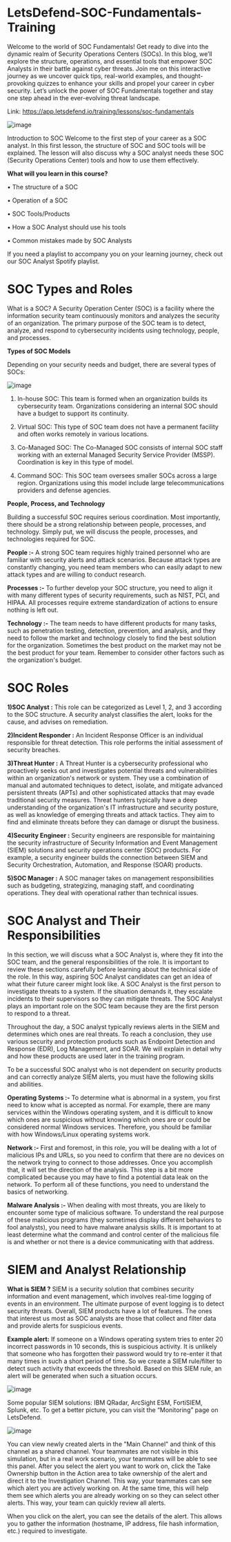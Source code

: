 # LetsDefend-SOC-Fundamentals-Training
Welcome to the world of SOC Fundamentals! Get ready to dive into the dynamic realm of Security Operations Centers (SOCs). 
In this blog, we’ll explore the structure, operations, and essential tools that empower SOC Analysts in their battle against cyber threats. 
Join me on this interactive journey as we uncover quick tips, real-world examples, and thought-provoking quizzes to enhance your skills and propel your career in cyber security.
Let’s unlock the power of SOC Fundamentals together and stay one step ahead in the ever-evolving threat landscape.

Link: https://app.letsdefend.io/training/lessons/soc-fundamentals

![image](https://github.com/user-attachments/assets/4ee9a606-b2ef-4c6c-85a9-b54ef8c5381f)

 Introduction to SOC
Welcome to the first step of your career as a SOC analyst. In this first lesson, the structure of SOC and SOC tools will be explained.
The lesson will also discuss why a SOC analyst needs these SOC (Security Operations Center) tools and how to use them effectively.


**What will you learn in this course?**

•	The structure of a SOC

•	Operation of a SOC

•	SOC Tools/Products

•	How a SOC Analyst should use his tools

•	Common mistakes made by SOC Analysts


If you need a playlist to accompany you on your learning journey, check out our SOC Analyst Spotify playlist.

# SOC Types and Roles

What is a SOC?
A Security Operation Center (SOC) is a facility where the information security team continuously monitors and analyzes the security of an organization. 
The primary purpose of the SOC team is to detect, analyze, and respond to cybersecurity incidents using technology, people, and processes.


**Types of SOC Models**

Depending on your security needs and budget, there are several types of SOCs:


![image](https://github.com/user-attachments/assets/c0c4b4f2-1401-460f-9845-f030b1fc6559)

 



1) In-house SOC:  This team is formed when an organization builds its cybersecurity team. Organizations considering an internal SOC should have a budget to support its continuity.

2) Virtual SOC:   This type of SOC team does not have a permanent facility and often works remotely in various locations.

3) Co-Managed SOC:  The Co-Managed SOC consists of internal SOC staff working with an external Managed Security Service Provider (MSSP). Coordination is key in this type of model.

4) Command SOC:  This SOC team oversees smaller SOCs across a large region. Organizations using this model include large telecommunications providers and defense agencies.

**People, Process, and Technology**

Building a successful SOC requires serious coordination. Most importantly, there should be a strong relationship between people, processes, and technology.
Simply put, we will discuss the people, processes, and technologies required for SOC.

**People :-**  A strong SOC team requires highly trained personnel who are familiar with security alerts and attack scenarios. Because attack types are constantly changing, you need team members who can easily adapt to new attack types and are willing to conduct research.

**Processes :-**  To further develop your SOC structure, you need to align it with many different types of security requirements, such as NIST, PCI, and HIPAA. All processes require extreme standardization of actions to ensure nothing is left out.

**Technology :-**  The team needs to have different products for many tasks, such as penetration testing, detection, prevention, and analysis, and they need to follow the market and technology closely to find the best solution for the organization. Sometimes the best product on the market may not be the best product for your team. Remember to consider other factors such as the organization's budget.


# SOC Roles
**1)SOC Analyst :**  This role can be categorized as Level 1, 2, and 3 according to the SOC structure. A security analyst classifies the alert, looks for the cause, and advises on remediation.

**2)Incident Responder :**  An Incident Response Officer is an individual responsible for threat detection. This role performs the initial assessment of security breaches.

**3)Threat Hunter :**  A Threat Hunter is a cybersecurity professional who proactively seeks out and investigates potential threats and vulnerabilities within an organization's network or system. They use a combination of manual and automated techniques to detect, isolate, and mitigate advanced persistent threats (APTs) and other sophisticated attacks that may evade traditional security measures. Threat hunters typically have a deep understanding of the organization's IT infrastructure and security posture, as well as knowledge of emerging threats and attack tactics. They aim to find and eliminate threats before they can damage or disrupt the business.

**4)Security Engineer :**  Security engineers are responsible for maintaining the security infrastructure of Security Information and Event Management (SIEM) solutions and security operations center (SOC) products. For example, a security engineer builds the connection between SIEM and Security Orchestration, Automation, and Response (SOAR) products.

**5)SOC Manager :**  A SOC manager takes on management responsibilities such as budgeting, strategizing, managing staff, and coordinating operations. They deal with operational rather than technical issues.

# SOC Analyst and Their Responsibilities

In this section, we will discuss what a SOC Analyst is, where they fit into the SOC team, and the general responsibilities of the role. It is important to review these sections carefully before learning about the technical side of the role. In this way, aspiring SOC Analyst candidates can get an idea of what their future career might look like. A SOC Analyst is the first person to investigate threats to a system. If the situation demands it, they escalate incidents to their supervisors so they can mitigate threats. The SOC Analyst plays an important role on the SOC team because they are the first person to respond to a threat.

Throughout the day, a SOC analyst typically reviews alerts in the SIEM and determines which ones are real threats. To reach a conclusion, they use various security and protection products such as Endpoint Detection and Response (EDR), Log Management, and SOAR. We will explain in detail why and how these products are used later in the training program.

To be a successful SOC analyst who is not dependent on security products and can correctly analyze SIEM alerts, you must have the following skills and abilities.

**Operating Systems :-**
To determine what is abnormal in a system, you first need to know what is accepted as normal. For example, there are many services within the Windows operating system, and it is difficult to know which ones are suspicious without knowing which ones are or could be considered normal Windows services. Therefore, you should be familiar with how Windows/Linux operating systems work.

**Network :-**
First and foremost, in this role, you will be dealing with a lot of malicious IPs and URLs, so you need to confirm that there are no devices on the network trying to connect to those addresses. Once you accomplish that, it will set the direction of the analysis. This step is a bit more complicated because you may have to find a potential data leak on the network. To perform all of these functions, you need to understand the basics of networking.

**Malware Analysis :-**
When dealing with most threats, you are likely to encounter some type of malicious software. To understand the real purpose of these malicious programs (they sometimes display different behaviors to fool analysts), you need to have malware analysis skills. It is important to at least determine what the command and control center of the malicious file is and whether or not there is a device communicating with that address.

# SIEM and Analyst Relationship
**What is SIEM ?**
SIEM is a security solution that combines security information and event management, which involves real-time logging of events in an environment. The ultimate purpose of event logging is to detect security threats. Overall, SIEM products have a lot of features. The ones that interest us most as SOC analysts are those that collect and filter data and provide alerts for suspicious events.

**Example alert:** If someone on a Windows operating system tries to enter 20 incorrect passwords in 10 seconds, this is suspicious activity. It is unlikely that someone who has forgotten their password would try to re-enter it that many times in such a short period of time. So we create a SIEM rule/filter to detect such activity that exceeds the threshold. Based on this SIEM rule, an alert will be generated when such a situation occurs.



 ![image](https://github.com/user-attachments/assets/72a6ccb2-50b7-4def-bf9a-355e267002fe)




Some popular SIEM solutions: IBM QRadar, ArcSight ESM, FortiSIEM, Splunk, etc. To get a better picture, you can visit the “Monitoring” page on LetsDefend.

![image](https://github.com/user-attachments/assets/1a1eb494-6724-4ee3-b7f3-d2a62850c270)

You can view newly created alerts in the "Main Channel" and think of this channel as a shared channel. Your teammates are not visible in this simulation, but in a real work scenario, your teammates will be able to see this panel. After you select the alert you want to work on, click the Take Ownership button in the Action area to take ownership of the alert and direct it to the Investigation Channel. This way, your teammates can see which alert you are actively working on. At the same time, this will help them see which alerts you are already working on so they can select other alerts. This way, your team can quickly review all alerts.

When you click on the alert, you can see the details of the alert. This allows you to gather the information (hostname, IP address, file hash information, etc.) required to investigate.


 





